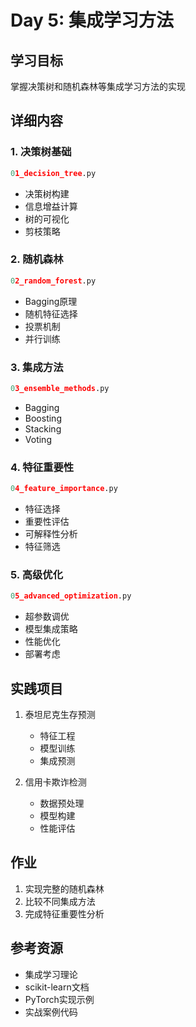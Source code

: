 # Day 5: 集成学习方法

## 学习目标
掌握决策树和随机森林等集成学习方法的实现

## 详细内容

### 1. 决策树基础
```python
01_decision_tree.py
```
- 决策树构建
- 信息增益计算
- 树的可视化
- 剪枝策略

### 2. 随机森林
```python
02_random_forest.py
```
- Bagging原理
- 随机特征选择
- 投票机制
- 并行训练

### 3. 集成方法
```python
03_ensemble_methods.py
```
- Bagging
- Boosting
- Stacking
- Voting

### 4. 特征重要性
```python
04_feature_importance.py
```
- 特征选择
- 重要性评估
- 可解释性分析
- 特征筛选

### 5. 高级优化
```python
05_advanced_optimization.py
```
- 超参数调优
- 模型集成策略
- 性能优化
- 部署考虑

## 实践项目
1. 泰坦尼克生存预测
   - 特征工程
   - 模型训练
   - 集成预测

2. 信用卡欺诈检测
   - 数据预处理
   - 模型构建
   - 性能评估

## 作业
1. 实现完整的随机森林
2. 比较不同集成方法
3. 完成特征重要性分析

## 参考资源
- 集成学习理论
- scikit-learn文档
- PyTorch实现示例
- 实战案例代码
